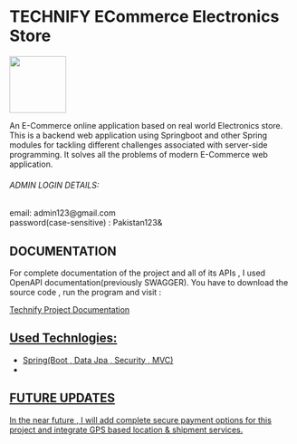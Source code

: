 <h1>TECHNIFY ECommerce Electronics Store</h1>

<img height = '100px' src = "https://discovertemplate.com/wp-content/uploads/2020/12/DT_G65_Electronic-Animated-GIF-Icon-Pack-2.gif">
<p> An E-Commerce online application based on real world Electronics store. This is a backend web application using Springboot and other Spring modules for tackling different challenges associated with server-side programming. It solves all the problems of modern E-Commerce web application. </p>
<h6> ADMIN LOGIN DETAILS: </h6>
<p> email: admin123@gmail.com <br>
 password(case-sensitive) : Pakistan123& </p>

 <h2> DOCUMENTATION </h2>
 <p> For complete documentation of the project and all of its APIs , I used OpenAPI documentation(previously SWAGGER).
 You have to download the source code , run the program and visit :</p>
 <p><a href = "http://localhost:9090/swagger-ui/index.html"> Technify Project Documentation</p>

 <h2>Used Technlogies:</h2>
 <ul>
   <li>Spring(Boot , Data Jpa , Security , MVC)</li>
   <li></li>
 </ul>
 <h2>FUTURE UPDATES</h2>
 <p>In the near future , I will add complete secure payment options for this project and integrate GPS based location & 
 shipment services.</p>
 
 
